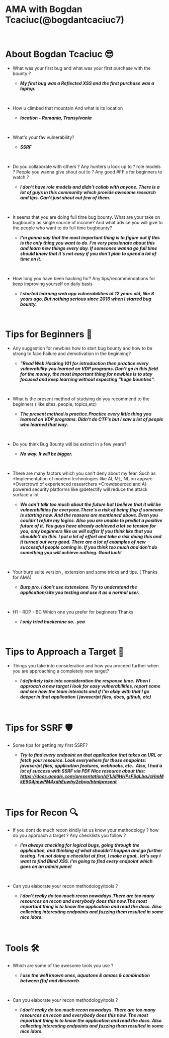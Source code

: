 # AMA with Bogdan Tcaciuc(@bogdantcaciuc7)

<br>

# About Bogdan Tcaciuc 😎

- What was your first bug and what was your first purchase with the bounty ?
  
  - ***My first bug was a Reflected XSS and the first purchase was a laptop.***

<br>

- How u climbed that mountain 
  And what is its location
 
    - ***location - Romania, Transylvania***

<br>

- What's your fav vulnerability?

   - ***SSRF***

<br>

- Do you collaborate with others ? Any hunters u look up to ? role models ?  People  you wanna give shout out to ? Any good #FF s for beginners to watch ?
  
   - ***I don’t have role models and didn’t collab with anyone.
 There is a lot of guys in this community which provide awesome research and tips. Can’t just shout out few of them.***

<br>

- It seems that you are doing full time bug bounty. What are your take on bugbounty as single source of income? And what advice you will give to the people who want to do full time bugbounty?
 
    - ***I'm gonna say that the most important thing is to figure out if this is the only thing you want to do.
 I'm very passionate about this and learn new things every day. If someones wanna go full time should know that it's not easy if you don't plan to spend a lot of time on it.***

<br>

- How long you have been hacking for?
 Any tips/recommendations for keep improving yourself on daily basis
 
   - ***I started learning web app vulnerabilities at 12 years old, like 8 years ago.
But nothing serious since 2016 when I started bug bounty.***  

<br>

# Tips for Beginners 🔰

- Any suggestion for newbies how to start bug bounty and how to be strong to face Failure and demotivation in the beginning?

   - ***"Read Web Hacking 101 for introduction then practice every vulnerability you learned on VDP programs. Don't go in this field for the money, the most important thing for newbies is to stay focused and keep learning without expecting "huge bounties".***

<br>
  
- What is the present method of studying do you recommend to the beginners ( like sites, people, topics,etc)

  - ***The present method is practice.Practice every little thing you learned on VDP programs.
       Didn't do CTF's but I saw a lot of people who learned that way.***

<br>

- Do you think Bug Bounty will be extinct in a few years?
 
  - ***No way.
  It will be bigger.***

<br>

- There are many factors which you can't deny about my fear. Such as
*Implementation of modern technologies like AI, ML, NL on appsec
*Overcrowd of experienced researchers
*Crowdsourced and AI-powered security platforms like 
@detectify
 will reduce the attack surface a lot

   - ***We can’t talk too much about the future but I believe that it will be vulnerabilities for everyone.There's a risk of being flop if someone is starting now. And the reasons are mentioned above. Even you couldn’t refute my logics. Also you are unable to predict a positive future of it. You guys have already achieved a lot so tension for you, only beginners like us will suffer
  If you think like that you shouldn't do this.
 I put a lot of effort and take a risk doing this and it turned out very good.
 There are a lot of examples of new successful people coming in.
 If you think too much and don't do something you will achieve nothing.
 Good luck!***

<br>

- Your burp suite version , extension and some tricks and tips.  ( Thanks for AMA)
 
   - ***Burp pro. I don’t use extensions. Try to understand the application/site you testing and use it as a normal user.***

<br>

- H1 - RDP - BC
Which one you prefer for beginners 
Thanks 
   
   - ***I only tried hackerone so.. yea***

<br>

# Tips to Approach a Target  🎯

- Things you take into consideration and how you proceed further when you are approaching a completely new target?
 
     - ***I definitely take into consideration the response time.
When I approach a new target I look for easy vulnerabilities, report some and see how the team interacts and if I'm okay with that I go deeper in that application ( javascript files, docs, github, etc)***

<br>

# Tips for SSRF 🛡️


- Some tips for getting my first SSRF?

  - ***Try to find every endpoint on that application that takes an URL or fetch your resource.
        Look everywhere for those endpoints: javascript files, application features, webhooks, etc..
        Also, I had a lot of success with SSRF via PDF 
         Nice resource about this:
         https://docs.google.com/presentation/d/1JdIjHHPsFSgLbaJcHmMkE904jmwPM4xdhEuwhy2ebvo/htmlpresent***
 
 <br> 
 
# Tips for Recon 🔍
 
- If you dont do much recon kindly let us know your methodology ? how do you approach a target ? Any checklists you follow ?

   - ***I'm always checking for logical bugs, going through the application, and thinking of what shouldn't happen and go further testing. I'm not doing a checklist at first, I make a goal.. let's say I want to find Blind XSS. I'm going to find every endpoint which goes on an admin panel***

<br>

- Can you elaborate your recon methodology/tools ?
 
    - ***I don't really do too much recon nowadays.There are too many resources on recon and everybody does this now.The most important thing is to know the application and read the docs. Also collecting interesting endpoints and fuzzing them resulted in some nice idors.***

<br>

# Tools 🛠

- Which are some of the awesome tools you use ?

  - ***I use the well known ones, aquatone & amass & combination between ffuf and dirsearch.***

<br>

- Can you elaborate your recon methodology/tools ?
 
  - ***I don't really do too much recon nowadays.
      There are too many resources on recon and everybody does this now.
 The most important thing is to know the application and read the docs. Also collecting interesting endpoints and fuzzing them resulted in some nice idors.***


